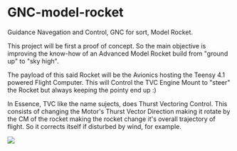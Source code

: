 # GNC-model-rocket
Guidance Navegation and Control, GNC for sort, Model Rocket.

This project will be first a proof of concept. So the main objective is improving the know-how of an Advanced Model Rocket build from "ground up" to "sky high".

The payload of this said Rocket will be the Avionics hosting the Teensy 4.1 powered Flight Computer.
This will Control the TVC Engine Mount to "steer" the Rocket but always keeping the pointy end up :)

In Essence, TVC like the name sujects, does Thurst Vectoring Control. This consists of changing the Motor's Thurst Vector Direction 
making it rotate by the CM of the rocket making the rocket change it's overall trajectory of flight. 
So it corrects itself if disturbed by wind, for example.

![](https://www.grc.nasa.gov/www/k-12/rocket/Images/rktcontrl.gif)
